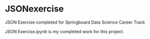 # JSONexercise
JSON Exercise completed for Springboard Data Science Career Track

JSON Exercise.ipynb is my completed work for this project.
